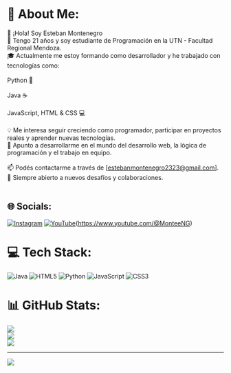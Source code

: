 # 💫 About Me:
👋 ¡Hola! Soy Esteban Montenegro<br>📍 Tengo 21 años y soy estudiante de Programación en la UTN - Facultad Regional Mendoza.<br>🎓 Actualmente me estoy formando como desarrollador y he trabajado con tecnologías como:<br><br>Python 🐍<br><br>Java ☕<br><br>JavaScript, HTML & CSS 💻<br><br>💡 Me interesa seguir creciendo como programador, participar en proyectos reales y aprender nuevas tecnologías.<br>🚀 Apunto a desarrollarme en el mundo del desarrollo web, la lógica de programación y el trabajo en equipo.<br><br>📫 Podés contactarme a través de [estebanmontenegro2323@gmail.com].<br>🔧 Siempre abierto a nuevos desafíos y colaboraciones.<br><br>


## 🌐 Socials:
[![Instagram](https://img.shields.io/badge/Instagram-%23E4405F.svg?logo=Instagram&logoColor=white)](https://instagram.com/montee_ng) [![YouTube](https://img.shields.io/badge/YouTube-%23FF0000.svg?logo=YouTube&logoColor=white)]([https://youtube.com/@@MonteeNG])(https://www.youtube.com/@MonteeNG)

# 💻 Tech Stack:
![Java](https://img.shields.io/badge/java-%23ED8B00.svg?style=for-the-badge&logo=openjdk&logoColor=white) ![HTML5](https://img.shields.io/badge/html5-%23E34F26.svg?style=for-the-badge&logo=html5&logoColor=white) ![Python](https://img.shields.io/badge/python-3670A0?style=for-the-badge&logo=python&logoColor=ffdd54) ![JavaScript](https://img.shields.io/badge/javascript-%23323330.svg?style=for-the-badge&logo=javascript&logoColor=%23F7DF1E) ![CSS3](https://img.shields.io/badge/css3-%231572B6.svg?style=for-the-badge&logo=css3&logoColor=white)
# 📊 GitHub Stats:
![](https://github-readme-stats.vercel.app/api?username=Mont33NG&theme=gotham&hide_border=false&include_all_commits=false&count_private=false)<br/>
![](https://nirzak-streak-stats.vercel.app/?user=Mont33NG&theme=gotham&hide_border=false)<br/>
![](https://github-readme-stats.vercel.app/api/top-langs/?username=Mont33NG&theme=gotham&hide_border=false&include_all_commits=false&count_private=false&layout=compact)

---
[![](https://visitcount.itsvg.in/api?id=Mont33NG&icon=0&color=3)](https://visitcount.itsvg.in)

<!-- Proudly created with GPRM ( https://gprm.itsvg.in ) -->
